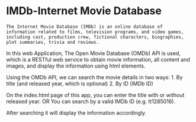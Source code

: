 # IMDb-Internet Movie Database

	The Internet Movie Database (IMDb) is an online database of information related to films, television programs, and video games, including cast, production crew, fictional characters, biographies, plot summaries, trivia and reviews.

In this web Application, The Open Movie Database (OMDb) API is used, which is a RESTful web service to obtain movie information, all content and images, and display the information using html elements.

Using the OMDb API, we can search the movie details in two ways:
	1. By title (and released year, which is optional)
	2. By ID (IMDb ID)

On the index.html page of this app, you can enter the title with or without released year.
					OR
You can search by a valid IMDb ID (e.g. tt1285016).

After searching it will display the information accordingly.